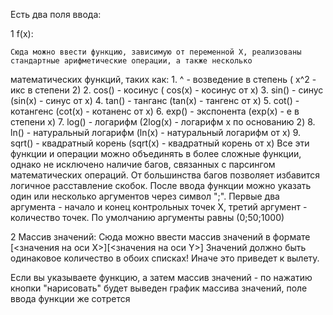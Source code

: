 Есть два поля ввода:


1 f(x):
    
    
    Сюда можно ввести функцию, зависимую от переменной Х, реализованы стандартные арифметические операции, а также несколько
математических функций, таких как:
     1. ^ - возведение в степень ( x^2 - икс в степени 2)
     2. cos() - косинус ( cos(x) - косинус от х)
     3. sin() - синус (sin(x) - синус от х)
     4. tan() - танганс (tan(x) - тангенс от х)
     5. cot() - котангенс (cot(x) - котаненс от х)
     6. exp() - экспонента (exp(x) - e в степени х)
     7. log() - логарифм (2log(x) - логарифм х по основанию 2)
     8. ln() - натуральный логарифм (ln(x) - натуральный логарифм от х)
     9. sqrt() - квадратный корень (sqrt(x) - квадратный корень от х)
   Все эти функции и операции можно объединять в более сложные функции, однако не исключено
наличие багов, связанных с парсингом математических операций. От большинства багов
позволяет избавится логичное расставление скобок.
   После ввода функции можно указать один или несколько аргументов через символ ";".
   Первые два аргумента - начало и конец контрольных точек Х, третий аргумент - количество
точек. По умолчанию аргументы равны (0;50;1000)

2 Массив значений:
    Сюда можно ввести массив значений в формате [<значения на оси Х>][<значения на оси Y>]
    Значений должно быть одинаковое количество в обоих списках! Иначе это приведет к вылету.

Если вы указываете функцию, а затем массив значений - по нажатию кнопки "нарисовать" будет выведен график массива значений,
поле ввода функции же сотрется
